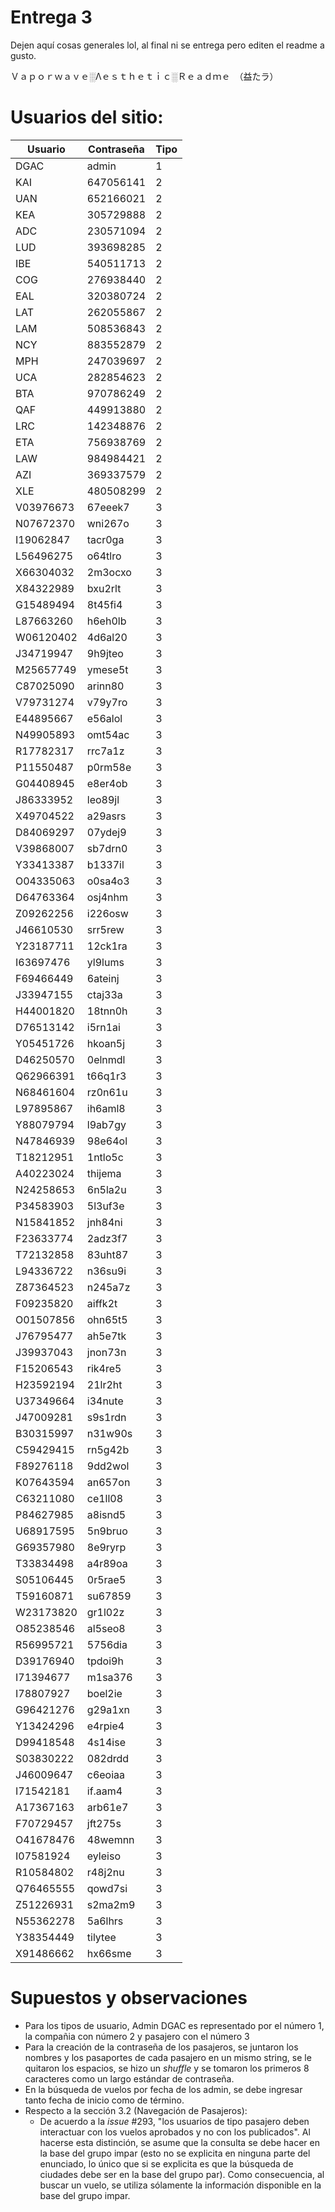 # Entrega 3
Dejen aquí cosas generales lol, al final ni se entrega pero editen el readme a gusto.

Ｖａｐｏｒｗａｖｅ░Λｅｓｔｈｅｔｉｃ░Ｒｅａｄｍｅ　（益たラ）

# Usuarios del sitio:
| Usuario | Contraseña | Tipo
| --- | --- | ---
| DGAC      | admin     |    1
| KAI       | 647056141 |    2
| UAN       | 652166021 |    2
| KEA       | 305729888 |    2
| ADC       | 230571094 |    2
| LUD       | 393698285 |    2
| IBE       | 540511713 |    2
| COG       | 276938440 |    2
| EAL       | 320380724 |    2
| LAT       | 262055867 |    2
| LAM       | 508536843 |    2
| NCY       | 883552879 |    2
| MPH       | 247039697 |    2
| UCA       | 282854623 |    2
| BTA       | 970786249 |    2
| QAF       | 449913880 |    2
| LRC       | 142348876 |    2
| ETA       | 756938769 |    2
| LAW       | 984984421 |    2
| AZI       | 369337579 |    2
| XLE       | 480508299 |    2
| V03976673 | 67eeek7   |    3
| N07672370 | wni267o   |    3
| I19062847 | tacr0ga   |    3
| L56496275 | o64tlro   |    3
| X66304032 | 2m3ocxo   |    3
| X84322989 | bxu2rlt   |    3
| G15489494 | 8t45fi4   |    3
| L87663260 | h6eh0lb   |    3
| W06120402 | 4d6al20   |    3
| J34719947 | 9h9jteo   |    3
| M25657749 | ymese5t   |    3
| C87025090 | arinn80   |    3
| V79731274 | v79y7ro   |    3
| E44895667 | e56alol   |    3
| N49905893 | omt54ac   |    3
| R17782317 | rrc7a1z   |    3
| P11550487 | p0rm58e   |    3
| G04408945 | e8er4ob   |    3
| J86333952 | leo89jl   |    3
| X49704522 | a29asrs   |    3
| D84069297 | 07ydej9   |    3
| V39868007 | sb7drn0   |    3
| Y33413387 | b1337il   |    3
| O04335063 | o0sa4o3   |    3
| D64763364 | osj4nhm   |    3
| Z09262256 | i226osw   |    3
| J46610530 | srr5rew   |    3
| Y23187711 | 12ck1ra   |    3
| I63697476 | yl9lums   |    3
| F69466449 | 6ateinj   |    3
| J33947155 | ctaj33a   |    3
| H44001820 | 18tnn0h   |    3
| D76513142 | i5rn1ai   |    3
| Y05451726 | hkoan5j   |    3
| D46250570 | 0elnmdl   |    3
| Q62966391 | t66q1r3   |    3
| N68461604 | rz0n61u   |    3
| L97895867 | ih6aml8   |    3
| Y88079794 | l9ab7gy   |    3
| N47846939 | 98e64ol   |    3
| T18212951 | 1ntlo5c   |    3
| A40223024 | thijema   |    3
| N24258653 | 6n5la2u   |    3
| P34583903 | 5l3uf3e   |    3
| N15841852 | jnh84ni   |    3
| F23633774 | 2adz3f7   |    3
| T72132858 | 83uht87   |    3
| L94336722 | n36su9i   |    3
| Z87364523 | n245a7z   |    3
| F09235820 | aiffk2t   |    3
| O01507856 | ohn65t5   |    3
| J76795477 | ah5e7tk   |    3
| J39937043 | jnon73n   |    3
| F15206543 | rik4re5   |    3
| H23592194 | 21lr2ht   |    3
| U37349664 | i34nute   |    3
| J47009281 | s9s1rdn   |    3
| B30315997 | n31w90s   |    3
| C59429415 | rn5g42b   |    3
| F89276118 | 9dd2wol   |    3
| K07643594 | an657on   |    3
| C63211080 | ce1ll08   |    3
| P84627985 | a8isnd5   |    3
| U68917595 | 5n9bruo   |    3
| G69357980 | 8e9ryrp   |    3
| T33834498 | a4r89oa   |    3
| S05106445 | 0r5rae5   |    3
| T59160871 | su67859   |    3
| W23173820 | gr1l02z   |    3
| O85238546 | al5seo8   |    3
| R56995721 | 5756dia   |    3
| D39176940 | tpdoi9h   |    3
| I71394677 | m1sa376   |    3
| I78807927 | boel2ie   |    3
| G96421276 | g29a1xn   |    3
| Y13424296 | e4rpie4   |    3
| D99418548 | 4s14ise   |    3
| S03830222 | 082drdd   |    3
| J46009647 | c6eoiaa   |    3
| I71542181 | if.aam4   |    3
| A17367163 | arb61e7   |    3
| F70729457 | jft275s   |    3
| O41678476 | 48wemnn   |    3
| I07581924 | eyleiso   |    3
| R10584802 | r48j2nu   |    3
| Q76465555 | qowd7si   |    3
| Z51226931 | s2ma2m9   |    3
| N55362278 | 5a6lhrs   |    3
| Y38354449 | tilytee   |    3
| X91486662 | hx66sme   |    3

# Supuestos y observaciones
- Para los tipos de usuario, Admin DGAC es representado por el número 1, la compañia con número 2 y pasajero con el número 3
- Para la creación de la contraseña de los pasajeros, se juntaron los nombres y los pasaportes de cada pasajero en un mismo string, se le quitaron los espacios, se hizo un *shuffle* y se tomaron los primeros 8 caracteres como un largo estándar de contraseña.
- En la búsqueda de vuelos por fecha de los admin, se debe ingresar tanto fecha de inicio como de término.
- Respecto a la sección 3.2 (Navegación de Pasajeros):
    - De acuerdo a la *issue* #293, "los usuarios de tipo pasajero deben interactuar con los vuelos aprobados y no con los publicados". Al hacerse esta distinción, se asume que la consulta se debe hacer en la base del grupo impar (esto no se explicita en ninguna parte del enunciado, lo único que si se explicita es que la búsqueda de ciudades debe ser en la base del grupo par). Como consecuencia, al buscar un vuelo, se utiliza sólamente la información disponible en la base del grupo impar.
